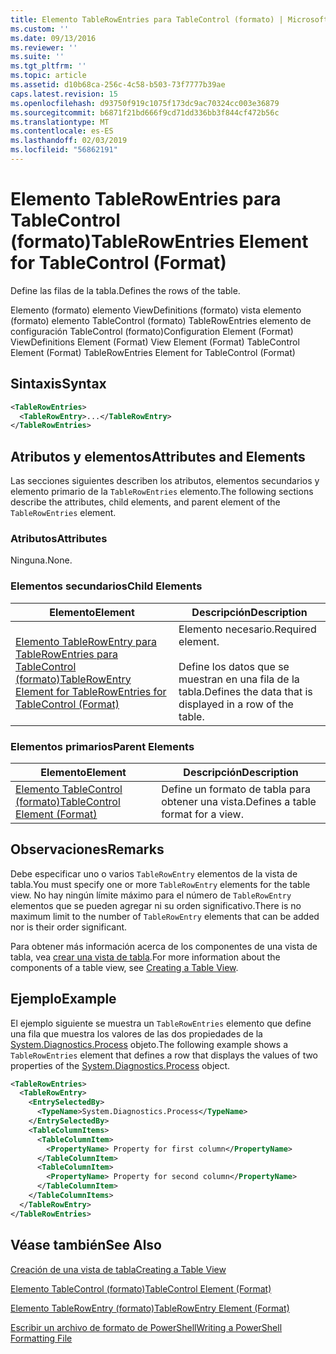 ```yaml
---
title: Elemento TableRowEntries para TableControl (formato) | Microsoft Docs
ms.custom: ''
ms.date: 09/13/2016
ms.reviewer: ''
ms.suite: ''
ms.tgt_pltfrm: ''
ms.topic: article
ms.assetid: d10b68ca-256c-4c58-b503-73f7777b39ae
caps.latest.revision: 15
ms.openlocfilehash: d93750f919c1075f173dc9ac70324cc003e36879
ms.sourcegitcommit: b6871f21bd666f9cd71dd336bb3f844cf472b56c
ms.translationtype: MT
ms.contentlocale: es-ES
ms.lasthandoff: 02/03/2019
ms.locfileid: "56862191"
---
```

# <a name="tablerowentries-element-for-tablecontrol-format"></a><span data-ttu-id="69559-102">Elemento TableRowEntries para TableControl (formato)</span><span class="sxs-lookup"><span data-stu-id="69559-102">TableRowEntries Element for TableControl (Format)</span></span>

<span data-ttu-id="69559-103">Define las filas de la tabla.</span><span class="sxs-lookup"><span data-stu-id="69559-103">Defines the rows of the table.</span></span>

<span data-ttu-id="69559-104">Elemento (formato) elemento ViewDefinitions (formato) vista elemento (formato) elemento TableControl (formato) TableRowEntries elemento de configuración TableControl (formato)</span><span class="sxs-lookup"><span data-stu-id="69559-104">Configuration Element (Format) ViewDefinitions Element (Format) View Element (Format) TableControl Element (Format) TableRowEntries Element for TableControl (Format)</span></span>

## <a name="syntax"></a><span data-ttu-id="69559-105">Sintaxis</span><span class="sxs-lookup"><span data-stu-id="69559-105">Syntax</span></span>

```xml
<TableRowEntries>
  <TableRowEntry>...</TableRowEntry>
</TableRowEntries>
```

## <a name="attributes-and-elements"></a><span data-ttu-id="69559-106">Atributos y elementos</span><span class="sxs-lookup"><span data-stu-id="69559-106">Attributes and Elements</span></span>

<span data-ttu-id="69559-107">Las secciones siguientes describen los atributos, elementos secundarios y elemento primario de la `TableRowEntries` elemento.</span><span class="sxs-lookup"><span data-stu-id="69559-107">The following sections describe the attributes, child elements, and parent element of the `TableRowEntries` element.</span></span>

### <a name="attributes"></a><span data-ttu-id="69559-108">Atributos</span><span class="sxs-lookup"><span data-stu-id="69559-108">Attributes</span></span>

<span data-ttu-id="69559-109">Ninguna.</span><span class="sxs-lookup"><span data-stu-id="69559-109">None.</span></span>

### <a name="child-elements"></a><span data-ttu-id="69559-110">Elementos secundarios</span><span class="sxs-lookup"><span data-stu-id="69559-110">Child Elements</span></span>

|<span data-ttu-id="69559-111">Elemento</span><span class="sxs-lookup"><span data-stu-id="69559-111">Element</span></span>|<span data-ttu-id="69559-112">Descripción</span><span class="sxs-lookup"><span data-stu-id="69559-112">Description</span></span>|
|-------------|-----------------|
|[<span data-ttu-id="69559-113">Elemento TableRowEntry para TableRowEntries para TableControl (formato)</span><span class="sxs-lookup"><span data-stu-id="69559-113">TableRowEntry Element for TableRowEntries for TableControl (Format)</span></span>](./tablerowentry-element-for-tablerowentroes-for-tablecontrol-format.md)|<span data-ttu-id="69559-114">Elemento necesario.</span><span class="sxs-lookup"><span data-stu-id="69559-114">Required element.</span></span><br /><br /> <span data-ttu-id="69559-115">Define los datos que se muestran en una fila de la tabla.</span><span class="sxs-lookup"><span data-stu-id="69559-115">Defines the data that is displayed in a row of the table.</span></span>|

### <a name="parent-elements"></a><span data-ttu-id="69559-116">Elementos primarios</span><span class="sxs-lookup"><span data-stu-id="69559-116">Parent Elements</span></span>

|<span data-ttu-id="69559-117">Elemento</span><span class="sxs-lookup"><span data-stu-id="69559-117">Element</span></span>|<span data-ttu-id="69559-118">Descripción</span><span class="sxs-lookup"><span data-stu-id="69559-118">Description</span></span>|
|-------------|-----------------|
|[<span data-ttu-id="69559-119">Elemento TableControl (formato)</span><span class="sxs-lookup"><span data-stu-id="69559-119">TableControl Element (Format)</span></span>](./tablecontrol-element-format.md)|<span data-ttu-id="69559-120">Define un formato de tabla para obtener una vista.</span><span class="sxs-lookup"><span data-stu-id="69559-120">Defines a table format for a view.</span></span>|

## <a name="remarks"></a><span data-ttu-id="69559-121">Observaciones</span><span class="sxs-lookup"><span data-stu-id="69559-121">Remarks</span></span>

<span data-ttu-id="69559-122">Debe especificar uno o varios `TableRowEntry` elementos de la vista de tabla.</span><span class="sxs-lookup"><span data-stu-id="69559-122">You must specify one or more `TableRowEntry` elements for the table view.</span></span> <span data-ttu-id="69559-123">No hay ningún límite máximo para el número de `TableRowEntry` elementos que se pueden agregar ni su orden significativo.</span><span class="sxs-lookup"><span data-stu-id="69559-123">There is no maximum limit to the number of `TableRowEntry` elements that can be added nor is their order significant.</span></span>

<span data-ttu-id="69559-124">Para obtener más información acerca de los componentes de una vista de tabla, vea [crear una vista de tabla](./creating-a-table-view.md).</span><span class="sxs-lookup"><span data-stu-id="69559-124">For more information about the components of a table view, see [Creating a Table View](./creating-a-table-view.md).</span></span>

## <a name="example"></a><span data-ttu-id="69559-125">Ejemplo</span><span class="sxs-lookup"><span data-stu-id="69559-125">Example</span></span>

<span data-ttu-id="69559-126">El ejemplo siguiente se muestra un `TableRowEntries` elemento que define una fila que muestra los valores de las dos propiedades de la [System.Diagnostics.Process](/dotnet/api/System.Diagnostics.Process) objeto.</span><span class="sxs-lookup"><span data-stu-id="69559-126">The following example shows a `TableRowEntries` element that defines a row that displays the values of two properties of the [System.Diagnostics.Process](/dotnet/api/System.Diagnostics.Process) object.</span></span>

```xml
<TableRowEntries>
  <TableRowEntry>
    <EntrySelectedBy>
      <TypeName>System.Diagnostics.Process</TypeName>
    </EntrySelectedBy>
    <TableColumnItems>
      <TableColumnItem>
        <PropertyName> Property for first column</PropertyName>
      </TableColumnItem>
      <TableColumnItem>
        <PropertyName> Property for second column</PropertyName>
      </TableColumnItem>
    </TableColumnItems>
  </TableRowEntry>
</TableRowEntries>

```

## <a name="see-also"></a><span data-ttu-id="69559-127">Véase también</span><span class="sxs-lookup"><span data-stu-id="69559-127">See Also</span></span>

[<span data-ttu-id="69559-128">Creación de una vista de tabla</span><span class="sxs-lookup"><span data-stu-id="69559-128">Creating a Table View</span></span>](./creating-a-table-view.md)

[<span data-ttu-id="69559-129">Elemento TableControl (formato)</span><span class="sxs-lookup"><span data-stu-id="69559-129">TableControl Element (Format)</span></span>](./tablecontrol-element-format.md)

[<span data-ttu-id="69559-130">Elemento TableRowEntry (formato)</span><span class="sxs-lookup"><span data-stu-id="69559-130">TableRowEntry Element (Format)</span></span>](./tablerowentry-element-for-tablerowentroes-for-tablecontrol-format.md)

[<span data-ttu-id="69559-131">Escribir un archivo de formato de PowerShell</span><span class="sxs-lookup"><span data-stu-id="69559-131">Writing a PowerShell Formatting File</span></span>](./writing-a-powershell-formatting-file.md)
